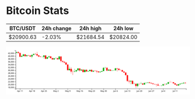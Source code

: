 # Bitcoin Stats

BTC/USDT|24h change|24h high|24h low|
|---|---|---|---|
|$20900.63|-2.03%|$21684.54|$20824.00|

<img src="./chart.svg">
